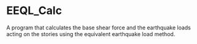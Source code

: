 # EEQL_Calc
A program that calculates the base shear force and the earthquake loads acting on the stories using the equivalent earthquake load method.
